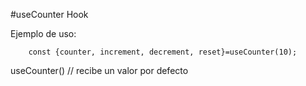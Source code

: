 #useCounter Hook


Ejemplo de uso:
```
    const {counter, increment, decrement, reset}=useCounter(10);
```

useCounter() // recibe un valor por defecto